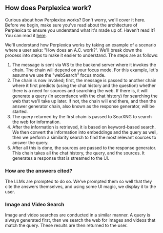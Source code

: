 ## How does Perplexica work?

Curious about how Perplexica works? Don't worry, we'll cover it here. Before we begin, make sure you've read about the architecture of Perplexica to ensure you understand what it's made up of. Haven't read it? You can read it [here](https://github.com/ItzCrazyKns/Perplexica/tree/master/docs/architecture/README.md).

We'll understand how Perplexica works by taking an example of a scenario where a user asks: "How does an A.C. work?". We'll break down the process into steps to make it easier to understand. The steps are as follows:

1. The message is sent via WS to the backend server where it invokes the chain. The chain will depend on your focus mode. For this example, let's assume we use the "webSearch" focus mode.
2. The chain is now invoked; first, the message is passed to another chain where it first predicts (using the chat history and the question) whether there is a need for sources and searching the web. If there is, it will generate a query (in accordance with the chat history) for searching the web that we'll take up later. If not, the chain will end there, and then the answer generator chain, also known as the response generator, will be started.
3. The query returned by the first chain is passed to SearXNG to search the web for information.
4. After the information is retrieved, it is based on keyword-based search. We then convert the information into embeddings and the query as well, then we perform a similarity search to find the most relevant sources to answer the query.
5. After all this is done, the sources are passed to the response generator. This chain takes all the chat history, the query, and the sources. It generates a response that is streamed to the UI.

### How are the answers cited?

The LLMs are prompted to do so. We've prompted them so well that they cite the answers themselves, and using some UI magic, we display it to the user.

### Image and Video Search

Image and video searches are conducted in a similar manner. A query is always generated first, then we search the web for images and videos that match the query. These results are then returned to the user.
